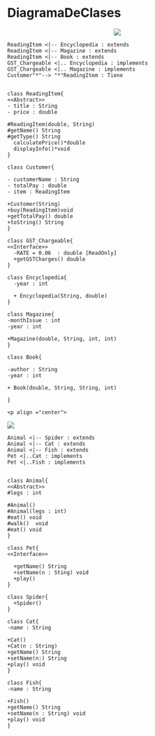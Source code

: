 # DiagramaDeClases 




<p align ="center">
 <image src="Pics/ReadingItem.png"></image>
 </p>

    ReadingItem <|-- Encyclopedia : extends
    ReadingItem <|-- Magazine : extends
    ReadingItem <|-- Book : extends
    GST_Chargeable <|.. Encyclopedia : implements
    GST_Chargeable <|.. Magazine : implements
    Customer"*"--> "*"ReadingItem : Tiene
    
    
    class ReadingItem{
    <<Abstract>>
    - title : String
    - price : double

    #ReadingItem(double, String)
    #getName() String
    #getType() String
      calculatePrice()*double
      displayInfo()*void
    }

    class Customer{

    - customerName : String
    - totalPay : double
    - item : ReadingItem

    +Customer(String)
    +buy(ReadingItem)void
    +getTotalPay() double
    +toString() String
    }

    class GST_Chargeable{
    <<Interface>>
      -RATE = 0.06  : double [ReadOnly]
      +getGSTCharges() double 
    }

    class Encyclopedia{
      -year : int

      + Encyclopedia(String, double) 
    }

    class Magazine{
    -monthIssue : int
    -year : int

    +Magazine(double, String, int, int)
    }
    
    class Book{
    
    -author : String
    -year : int

    + Book(double, String, String, int)

    }
    
    <p align ="center">
 <image src="Pics/Animal.png"></image>
 </p>

    Animal <|-- Spider : extends
    Animal <|-- Cat : extends
    Animal <|-- Fish : extends
    Pet <|..Cat : implements
    Pet <|..Fish : implements
    

    class Animal{
    <<Abstract>>
    #legs : int

    #Animal()
    #Animal(legs : int)
    #eat() void 
    #walk()  void
    #eat() void 
    }

    class Pet{
    <<Interface>>
      
      +getName() String
      +setName(n : Sting) void
      +play()
    }

    class Spider{
      +Spider()
    }

    class Cat{
    -name : String

    +Cat()
    +Cat(n : String)
    +getName() String
    +setName(n:) String
    +play() void
    }

    class Fish{
    -name : String

    +Fish()
    +getName() String
    +setName(n : String) void
    +play() void
    }
